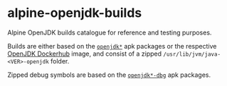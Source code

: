 # alpine-openjdk-builds

Alpine OpenJDK builds catalogue for reference and testing purposes.

Builds are either based on the [`openjdk*`][1] apk packages or the respective [OpenJDK Dockerhub][2] image, and consist of a zipped `/usr/lib/jvm/java-<VER>-openjdk` folder.

Zipped debug symbols are based on the [`openjdk*-dbg`][3] apk packages.

[1]: https://pkgs.alpinelinux.org/package/v3.8/community/x86/openjdk8
[2]: https://hub.docker.com/_/openjdk
[3]: https://pkgs.alpinelinux.org/package/v3.8/community/x86/openjdk8-dbg
